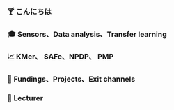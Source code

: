 ### :cocktail: こんにちは 
### :mortar_board: Sensors、Data analysis、Transfer learning
### :chart_with_upwards_trend: KMer、 SAFe、NPDP、 PMP 
### :dart: Fundings、Projects、Exit channels
### :crystal_ball: Lecturer 

<!--
**hiwumeng/hiwumeng** is a ✨ _special_ ✨ repository because its `README.md` (this file) appears on your GitHub profile.

Here are some ideas to get you started:

- 🔭 I’m currently working on ...
- 🌱 I’m currently learning ...
- 👯 I’m looking to collaborate on ...
- 🤔 I’m looking for help with ...
- 💬 Ask me about ...
- 📫 How to reach me: ...
- 😄 Pronouns: ...
- ⚡ Fun fact: ...
-->
